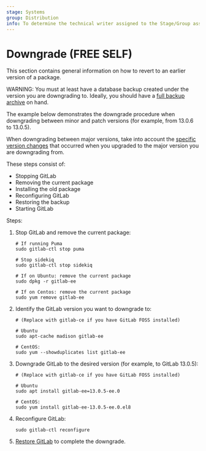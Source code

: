 ```yaml
---
stage: Systems
group: Distribution
info: To determine the technical writer assigned to the Stage/Group associated with this page, see https://about.gitlab.com/handbook/product/ux/technical-writing/#assignments
---
```


# Downgrade **(FREE SELF)**

This section contains general information on how to revert to an earlier version
of a package.

WARNING:
You must at least have a database backup created under the version you are
downgrading to. Ideally, you should have a
[full backup archive](../../administration/backup_restore/index.md)
on hand.

The example below demonstrates the downgrade procedure when downgrading between minor
and patch versions (for example, from 13.0.6 to 13.0.5).

When downgrading between major versions, take into account the
[specific version changes](index.md#version-specific-changes) that occurred when you upgraded
to the major version you are downgrading from.

These steps consist of:

- Stopping GitLab
- Removing the current package
- Installing the old package
- Reconfiguring GitLab
- Restoring the backup
- Starting GitLab

Steps:

1. Stop GitLab and remove the current package:

   ```shell
   # If running Puma
   sudo gitlab-ctl stop puma

   # Stop sidekiq
   sudo gitlab-ctl stop sidekiq

   # If on Ubuntu: remove the current package
   sudo dpkg -r gitlab-ee

   # If on Centos: remove the current package
   sudo yum remove gitlab-ee
   ```

1. Identify the GitLab version you want to downgrade to:

   ```shell
   # (Replace with gitlab-ce if you have GitLab FOSS installed)

   # Ubuntu
   sudo apt-cache madison gitlab-ee

   # CentOS:
   sudo yum --showduplicates list gitlab-ee
   ```

1. Downgrade GitLab to the desired version (for example, to GitLab 13.0.5):

   ```shell
   # (Replace with gitlab-ce if you have GitLab FOSS installed)

   # Ubuntu
   sudo apt install gitlab-ee=13.0.5-ee.0

   # CentOS:
   sudo yum install gitlab-ee-13.0.5-ee.0.el8
   ```

1. Reconfigure GitLab:

   ```shell
   sudo gitlab-ctl reconfigure
   ```

1. [Restore GitLab](../../administration/backup_restore/restore_gitlab.md#restore-for-omnibus-gitlab-installations)
   to complete the downgrade.
